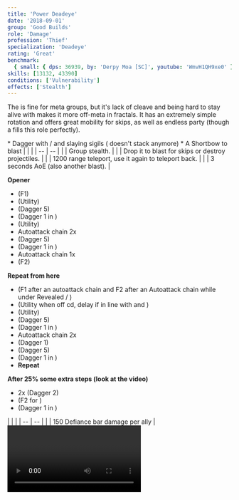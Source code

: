 ```yaml
---
title: 'Power Deadeye'
date: '2018-09-01'
group: 'Good Builds'
role: 'Damage'
profession: 'Thief'
specialization: 'Deadeye'
rating: 'Great'
benchmark:
  { small: { dps: 36939, by: 'Derpy Moa [SC]', youtube: 'WmvH1QH9xe0' } }
skills: [13132, 43390]
conditions: ['Vulnerability']
effects: ['Stealth']
---
```


The <Specialization name="Deadeye" prefix="power"/> is fine for meta groups, but it's lack of cleave and being hard to stay alive with makes it more off-meta in fractals. It has an extremely simple rotation and offers great mobility for skips, as well as endless party <Effect name="stealth"/> (though a <Specialization name="druid"/> fills this role perfectly).

<Divider text="Equipment"/>

<Grid>
<GridItem sm="4">
<Armor helmId="48087" helmRuneId="24836" helmRuneCount="6" helmAffix="Berserker" helmRune="Scholar" shouldersId="48089" shouldersRuneId="24836" shouldersRuneCount="6" shouldersAffix="Berserker" shouldersRune="Scholar" coatId="48085" coatRuneId="24836" coatRuneCount="6" coatAffix="Berserker" coatRune="Scholar" glovesId="48086" glovesRuneId="24836" glovesRuneCount="6" glovesAffix="Berserker" glovesRune="Scholar" leggingsId="48088" leggingsRuneId="24836" leggingsRuneCount="6" leggingsAffix="Berserker" leggingsRune="Scholar" bootsId="48084" bootsRuneId="24836" bootsRuneCount="6" bootsAffix="Berserker" bootsRune="Scholar"/>
</GridItem>

<GridItem sm="4">
<Weapons weapon1MainType="Dagger" weapon1MainAffix="Berserker" weapon1MainId="46760" weapon1MainSigil1="Force" weapon1MainSigil1Id="24615" weapon1OffType="Dagger" weapon1OffAffix="Berserker" weapon1OffId="46760" weapon1OffSigil="Impact" weapon1OffSigilId="24868"/>

<Card title="Alternative weapons">
* Dagger with <Item id="36053" text="false"/> / <Item id="24615" text="false"/> and slaying sigils  
  (<Item id="36054"/> doesn't stack anymore)
* A Shortbow to blast <Boon name="might"/>
</Card>
</GridItem>

<GridItem sm="4">
<BackAndTrinkets backItemId="49390" backItemAffix="Berserker" accessory1Id="39233" accessory1Affix="Berserker" accessory2Id="39232" accessory2Affix="Berserker" amuletId="39273" amuletAffix="Berserker" ring1Id="75669" ring1Affix="Berserker" ring2Id="76024" ring2Affix="Berserker"/>

<Consumables foodId="41569" utilityId="67530" infusionId="37131"/>
</GridItem>
</Grid>

<Divider text="Build"/>

<Grid>
<GridItem sm="7">
<Traits title="" traits1Id="28" traits1="Dreadly Arts" traits1SelectedIds="1245,1292,1269" traits2Id="35" traits2="Critical Strikes" traits2SelectedIds="1268,1272,1904" traits3Id="58" traits3="Deadeye" traits3SelectedIds="2145,2160,2093"/>
</GridItem>

<GridItem sm="5">
<Skills healId="45088" utility1Id="41158" utility2Id="13064" utility3Id="13046" eliteId="13132"/>

<Card title="Situational">
| | |
| -- | -- |
| <Skill id="13117" size="big" text="false"/> | Group stealth. |
| <Skill id="13065" size="big" text="false"/> | Drop it to blast <Effect name="stealth"/> for skips or destroy projectiles. |
| <Skill id="13002" size="big" text="false"/> | 1200 range teleport, use it again to teleport back. |
| <Skill id="13044" size="big" text="false"/> | 3 seconds AoE <Effect name="stealth"/> (also another blast). |
</Card>
</GridItem>
</Grid>

<Divider text="Details"/>

<Grid>
<GridItem sm="7">
<Card title="Rotation">
  
**Opener**  
* <Skill id="43390"/> (F1)
* <Skill id="13046"/> (Utility)
* <Skill id="16432"/> (Dagger 5)
* <Skill id="50481"/> (Dagger 1 in <Effect name="stealth"/>)
* <Skill id="41158"/> (Utility)
* Autoattack chain 2x
* <Skill id="16432"/> (Dagger 5)
* <Skill id="50481"/> (Dagger 1 in <Effect name="stealth"/>)
* Autoattack chain 1x
* <Skill id="43390"/> (F2)
  
**Repeat from here**
* <Skill id="43390"/> (F1 after an autoattack chain and F2 after an Autoattack chain while under Revealed / <Skill id="13046"/>)
* <Skill id="41158"/> (Utility when off cd, delay if in line with <Skill id="13046"/> and <Skill id="50481"/>)
* <Skill id="13046"/> (Utility)
* <Skill id="16432"/> (Dagger 5)
* <Skill id="50481"/> (Dagger 1 in <Effect name="stealth"/>)
* Autoattack chain 2x
* <Skill id="13004"/> (Dagger 1)
* <Skill id="16432"/> (Dagger 5)
* <Skill id="50481"/> (Dagger 1 in <Effect name="stealth"/>)
* **Repeat**

**After 25% some extra steps (look at the video)**

- <Skill id="13097"/> 2x (Dagger 2)
- <Skill id="43390"/> (F2 for <Effect name="stealth"/>)
- <Skill id="50481"/> (Dagger 1 in <Effect name="stealth"/>)

</Card>
</GridItem>

<GridItem sm="5">
<Card title="CC skills">
| | |
| -- | -- |
| <Skill id="13132"/> | 150 Defiance bar damage per ally |
</Card>

<Video youtube="WmvH1QH9xe0" title="Deadeye D/D 36.9k by Derpy Moa [SC]"/>
</GridItem>
</Grid>
